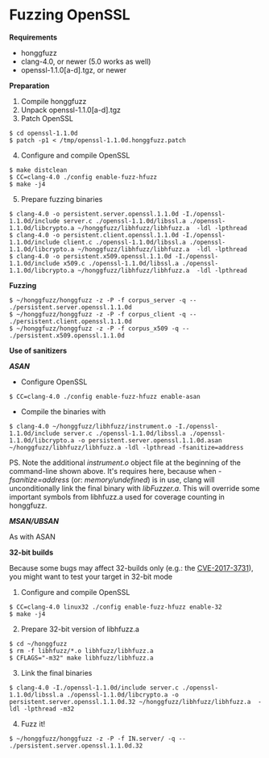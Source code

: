 # Fuzzing OpenSSL #

**Requirements**

  * honggfuzz
  * clang-4.0, or newer (5.0 works as well)
  * openssl-1.1.0[a-d].tgz, or newer

**Preparation**

1. Compile honggfuzz
2. Unpack openssl-1.1.0[a-d].tgz
3. Patch OpenSSL

  ```
  $ cd openssl-1.1.0d
  $ patch -p1 < /tmp/openssl-1.1.0d.honggfuzz.patch
  ```
4. Configure and compile OpenSSL

  ```
  $ make distclean
  $ CC=clang-4.0 ./config enable-fuzz-hfuzz
  $ make -j4
  ```
5. Prepare fuzzing binaries

  ```
  $ clang-4.0 -o persistent.server.openssl.1.1.0d -I./openssl-1.1.0d/include server.c ./openssl-1.1.0d/libssl.a ./openssl-1.1.0d/libcrypto.a ~/honggfuzz/libhfuzz/libhfuzz.a  -ldl -lpthread
  $ clang-4.0 -o persistent.client.openssl.1.1.0d -I./openssl-1.1.0d/include client.c ./openssl-1.1.0d/libssl.a ./openssl-1.1.0d/libcrypto.a ~/honggfuzz/libhfuzz/libhfuzz.a  -ldl -lpthread
  $ clang-4.0 -o persistent.x509.openssl.1.1.0d -I./openssl-1.1.0d/include x509.c ./openssl-1.1.0d/libssl.a ./openssl-1.1.0d/libcrypto.a ~/honggfuzz/libhfuzz/libhfuzz.a  -ldl -lpthread
  ```

**Fuzzing**

  ```
  $ ~/honggfuzz/honggfuzz -z -P -f corpus_server -q -- ./persistent.server.openssl.1.1.0d
  $ ~/honggfuzz/honggfuzz -z -P -f corpus_client -q -- ./persistent.client.openssl.1.1.0d
  $ ~/honggfuzz/honggfuzz -z -P -f corpus_x509 -q -- ./persistent.x509.openssl.1.1.0d
  ```

**Use of sanitizers**

***ASAN***
   * Configure OpenSSL
```
$ CC=clang-4.0 ./config enable-fuzz-hfuzz enable-asan
```
   * Compile the binaries with

```
$ clang-4.0 ~/honggfuzz/libhfuzz/instrument.o -I./openssl-1.1.0d/include server.c ./openssl-1.1.0d/libssl.a ./openssl-1.1.0d/libcrypto.a -o persistent.server.openssl.1.1.0d.asan ~/honggfuzz/libhfuzz/libhfuzz.a -ldl -lpthread -fsanitize=address
```

PS. Note the additional _instrument.o_ object file at the beginning of the command-line shown above. It's
requires here, because when _-fsanitize=address_ (or: _memory/undefined_) is in use, clang will
unconditionally link the final binary with _libFuzzer.a_. This will
override some important symbols from libhfuzz.a used for coverage counting in honggfuzz.

***MSAN/UBSAN***

As with ASAN

**32-bit builds**

Because some bugs may affect 32-builds only (e.g.: the [CVE-2017-3731](https://www.openssl.org/news/cl102.txt)), you might want to test your target in 32-bit mode

1. Configure and compile OpenSSL

  ```
  $ CC=clang-4.0 linux32 ./config enable-fuzz-hfuzz enable-32
  $ make -j4
  ```
2. Prepare 32-bit version of libhfuzz.a

  ```
  $ cd ~/honggfuzz
  $ rm -f libhfuzz/*.o libhfuzz/libhfuzz.a
  $ CFLAGS="-m32" make libhfuzz/libhfuzz.a
  ```
3. Link the final binaries

  ```
  $ clang-4.0 -I./openssl-1.1.0d/include server.c ./openssl-1.1.0d/libssl.a ./openssl-1.1.0d/libcrypto.a -o persistent.server.openssl.1.1.0d.32 ~/honggfuzz/libhfuzz/libhfuzz.a  -ldl -lpthread -m32
  ```
4. Fuzz it!

  ```
  $ ~/honggfuzz/honggfuzz -z -P -f IN.server/ -q -- ./persistent.server.openssl.1.1.0d.32
  ```
